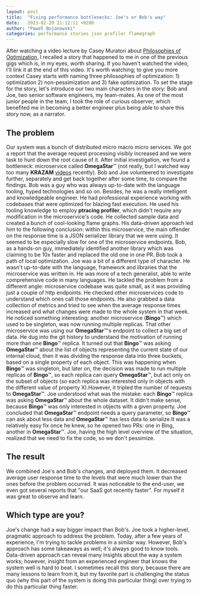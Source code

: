 ```yaml
---
layout: post
title:  "Fixing performance bottlenecks: Joe's or Bob's way"
date:   2023-02-20 21:12:11 +0200
author: "Paweł Bojanowski"
categories: performance stories json profiler flamegraph
---
```


After watching a video lecture by Casey Muratori about [Philosophies of Optimization](), I recalled a story that happened to me in one of the previous gigs which is, in my eyes, worth sharing.
If you haven't watched the video, I'll link it at the end of this video. It's worth watching; to give you more context Casey starts with naming three philosophies of optimization: 1) optimization 2) non-pessimization and 3) fake optimization.
To set the stage for the story, let's introduce our two main characters in the story: Bob and Joe, two senior software engineers, my team-mates. As one of the most junior people in the team, I took the role of curious observer, which benefited me in becoming a better engineer plus being able to share this story now, as a narrator.

## The problem

Our system was a bunch of distributed micro macro micro services. 
We got a report that the average request processing visibly increased and we were task to hunt down the root cause of it. 
After initial investigation, we found a bottleneck: microservice called **OmegaStar**&trade; (not really, but I watched way too many **KRAZAM** [videos](https://www.youtube.com/@KRAZAM) recently). 
Bob and Joe volunteered to investigate further, separately and get back together after some time, to compare the findings.
Bob was a guy who was always up-to-date with the language tooling, hyped technologies and so on. Besides, he was a really intelligent and knowledgeable engineer. 
He had professional experience working with codebases that were optimized for blazing fast execution. 
He used his tooling knowledge to employ **ptracing profiler**, which didn't require any modification in the microservice's code. He collected sample data and created a bunch of cool-looking flame graphs. His data-driven approach led him to the following conclusion: within this microservice, the main offender on the response time is a JSON serializer library that we were using. It seemed to be especially slow for one of the microservice endpoints. Bob, as a hands-on guy, immediately identified another library which was claiming to be 10x faster and replaced the old one in one PR. Bob took a path of local optimization.
Joe was a bit of a different type of character. He wasn't up-to-date with the language, framework and libraries that the microservice was written in. He was more of a tech generalist, able to write comprehensive code in many languages. He tackled the problem from a different angle: microservice codebase was quite small, as it was providing just a couple of http endpoints. He checked other microservices code to understand which ones call those endpoints. He also grabbed a data collection of metrics and tried to see when the average response times increased and what changes were made to the whole system in that week. He noticed something interesting: another microservice (**Bingo**&trade;) which used to be singleton, was now running multiple replicas. That other microservice was using our **OmegaStar**&trade;'s endpoint to collect a big set of data. He dug into the git history to understand the motivation of running more than one **Bingo**&trade; replica. It turned out that **Bingo**&trade; was asking **OmegaStar**&trade; about the list of objects representing the current state of our internal cloud, then it was dividing the response data into three buckets, based on a single property of each object. This was happening when **Bingo**&trade; was singleton, but later on, the decision was made to run multiple replicas of **Bingo**&trade;, so each replica can query **OmegaStar**&trade;, but act only on the subset of objects (so each replica was interested only in objects with the different value of property X).However, it tripled the number of requests to **OmegaStar**&trade;. Joe understood what was the mistake: each **Bingo**&trade; replica was asking **OmegaStar**&trade; about the whole dataset. It didn't make sense, because **Bingo**&trade; was only interested in objects with a given property. Joe concluded that **OmegaStar**&trade; endpoint needs a query parameter, so **Bingo**&trade; can ask about less data and **OmegaStar**&trade; has less data to serialize.It was a relatively easy fix once he knew, so he opened two PRs: one in Bing, another in **OmegaStar**&trade;. Joe, having the high level overview of the situation, realized that we need to fix the code, so we don't pessimize.

## The result

We combined Joe's and Bob's changes, and deployed them. It decreased average user response time to the levels that were much lower than the ones before the problem occurred. 
It was noticeable to the end-user, we even got several reports that "our SaaS got recently faster". For myself it was great to observe and learn.

## Which type are you?

Joe's change had a way bigger impact than Bob's. Joe took a higher-level, pragmatic approach to address the problem. Today, after a few years of experience, I'm trying to tackle problems in a similar way. However, Bob's approach has some takeaways as well; it's always good to know tools. Data-driven approach can reveal many insights about the way a system works; however, insight from an experienced engineer that knows the system well is hard to beat. I sometimes recall this story, because there are many lessons to learn from it, but my favorite part is challenging the status quo (why this part of the system is doing this particular thing) over trying to do this particular thing faster.
